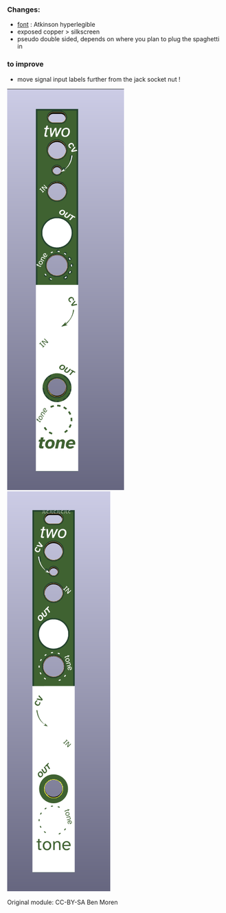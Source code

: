### Changes: 
- [font](https://brailleinstitute.org/freefont) : Atkinson hyperlegible
- exposed copper > silkscreen
- pseudo double sided, depends on where you plan to plug the spaghetti in

### to improve 
- move signal input labels further from the jack socket nut !

![front](https://github.com/pierstu/eurorack-panels/blob/master/bmoren-twotone/benmoren-twotone-panel-front.png) ![back](https://github.com/pierstu/eurorack-panels/blob/master/bmoren-twotone/benmoren-twotone-panel-back.png)

Original module: CC-BY-SA Ben Moren 
